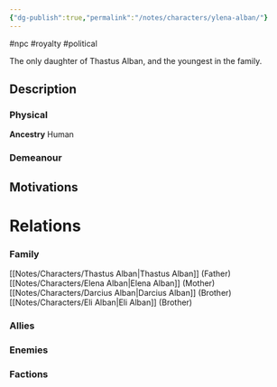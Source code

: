 ```yaml
---
{"dg-publish":true,"permalink":"/notes/characters/ylena-alban/"}
---
```


#npc #royalty #political

The only daughter of Thastus Alban, and the youngest in the family.
## Description
### Physical
**Ancestry** Human

### Demeanour

## Motivations

# Relations
### Family
[[Notes/Characters/Thastus Alban\|Thastus Alban]] (Father)
[[Notes/Characters/Elena Alban\|Elena Alban]] (Mother)
[[Notes/Characters/Darcius Alban\|Darcius Alban]] (Brother)
[[Notes/Characters/Eli Alban\|Eli Alban]] (Brother)
### Allies
### Enemies
### Factions

 
